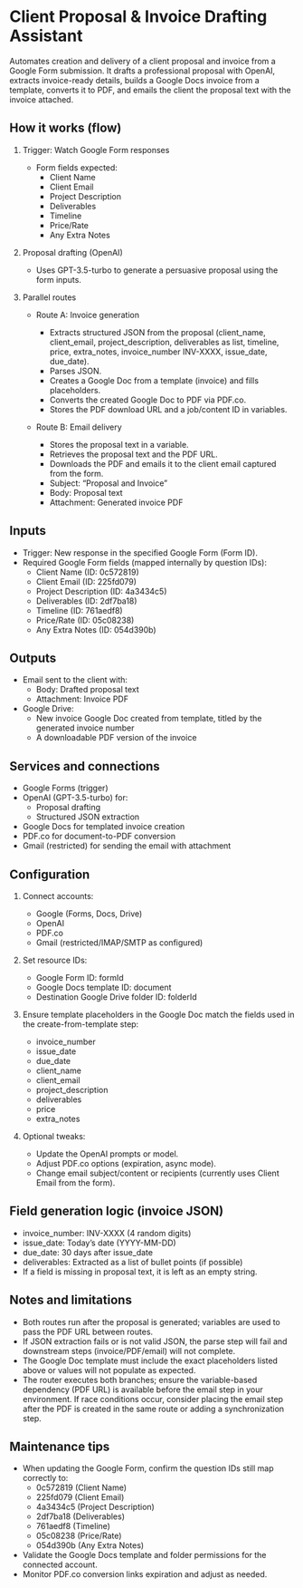 # Client Proposal & Invoice Drafting Assistant

Automates creation and delivery of a client proposal and invoice from a Google Form submission. It drafts a professional proposal with OpenAI, extracts invoice-ready details, builds a Google Docs invoice from a template, converts it to PDF, and emails the client the proposal text with the invoice attached.

## How it works (flow)
1. Trigger: Watch Google Form responses
   - Form fields expected:
     - Client Name
     - Client Email
     - Project Description
     - Deliverables
     - Timeline
     - Price/Rate
     - Any Extra Notes

2. Proposal drafting (OpenAI)
   - Uses GPT-3.5-turbo to generate a persuasive proposal using the form inputs.

3. Parallel routes
   - Route A: Invoice generation
     - Extracts structured JSON from the proposal (client_name, client_email, project_description, deliverables as list, timeline, price, extra_notes, invoice_number INV-XXXX, issue_date, due_date).
     - Parses JSON.
     - Creates a Google Doc from a template (invoice) and fills placeholders.
     - Converts the created Google Doc to PDF via PDF.co.
     - Stores the PDF download URL and a job/content ID in variables.

   - Route B: Email delivery
     - Stores the proposal text in a variable.
     - Retrieves the proposal text and the PDF URL.
     - Downloads the PDF and emails it to the client email captured from the form.
     - Subject: “Proposal and Invoice”
     - Body: Proposal text
     - Attachment: Generated invoice PDF

## Inputs
- Trigger: New response in the specified Google Form (Form ID).
- Required Google Form fields (mapped internally by question IDs):
  - Client Name (ID: 0c572819)
  - Client Email (ID: 225fd079)
  - Project Description (ID: 4a3434c5)
  - Deliverables (ID: 2df7ba18)
  - Timeline (ID: 761aedf8)
  - Price/Rate (ID: 05c08238)
  - Any Extra Notes (ID: 054d390b)

## Outputs
- Email sent to the client with:
  - Body: Drafted proposal text
  - Attachment: Invoice PDF
- Google Drive:
  - New invoice Google Doc created from template, titled by the generated invoice number
  - A downloadable PDF version of the invoice

## Services and connections
- Google Forms (trigger)
- OpenAI (GPT-3.5-turbo) for:
  - Proposal drafting
  - Structured JSON extraction
- Google Docs for templated invoice creation
- PDF.co for document-to-PDF conversion
- Gmail (restricted) for sending the email with attachment

## Configuration
1. Connect accounts:
   - Google (Forms, Docs, Drive)
   - OpenAI
   - PDF.co
   - Gmail (restricted/IMAP/SMTP as configured)

2. Set resource IDs:
   - Google Form ID: formId
   - Google Docs template ID: document
   - Destination Google Drive folder ID: folderId

3. Ensure template placeholders in the Google Doc match the fields used in the create-from-template step:
   - invoice_number
   - issue_date
   - due_date
   - client_name
   - client_email
   - project_description
   - deliverables
   - price
   - extra_notes

4. Optional tweaks:
   - Update the OpenAI prompts or model.
   - Adjust PDF.co options (expiration, async mode).
   - Change email subject/content or recipients (currently uses Client Email from the form).

## Field generation logic (invoice JSON)
- invoice_number: INV-XXXX (4 random digits)
- issue_date: Today’s date (YYYY-MM-DD)
- due_date: 30 days after issue_date
- deliverables: Extracted as a list of bullet points (if possible)
- If a field is missing in proposal text, it is left as an empty string.

## Notes and limitations
- Both routes run after the proposal is generated; variables are used to pass the PDF URL between routes.
- If JSON extraction fails or is not valid JSON, the parse step will fail and downstream steps (invoice/PDF/email) will not complete.
- The Google Doc template must include the exact placeholders listed above or values will not populate as expected.
- The router executes both branches; ensure the variable-based dependency (PDF URL) is available before the email step in your environment. If race conditions occur, consider placing the email step after the PDF is created in the same route or adding a synchronization step.

## Maintenance tips
- When updating the Google Form, confirm the question IDs still map correctly to:
  - 0c572819 (Client Name)
  - 225fd079 (Client Email)
  - 4a3434c5 (Project Description)
  - 2df7ba18 (Deliverables)
  - 761aedf8 (Timeline)
  - 05c08238 (Price/Rate)
  - 054d390b (Any Extra Notes)
- Validate the Google Docs template and folder permissions for the connected account.
- Monitor PDF.co conversion links expiration and adjust as needed.